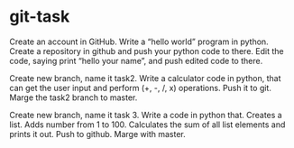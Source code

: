 # git-task

Create an account in GitHub.
Write a “hello world” program in python.
Create a repository in github and push your python code to there.
Edit the code, saying print “hello your name”, and push edited code to there.

Create new branch, name it task2.
Write a calculator code in python, that can get the user input and perform (+, -,  /, x) operations.
Push it to git.
Marge the task2 branch to master.

Create new branch, name it task 3.
Write a code in python that.
Creates a list. Adds number from 1 to 100.
Calculates the sum of all list elements and prints it out.
Push to github.
Marge with master.

